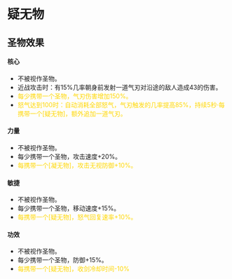 # 疑无物

## 圣物效果

#### **核心**

- 不被视作圣物。
- 近战攻击时：有15%几率朝身前发射一道气刃对沿途的敌人造成43的伤害。
- <font color="#ffd700">每少携带一个圣物，气刃伤害增加150%。</font>
- <font color="#ffd700">怒气达到100时：自动消耗全部怒气，气刃触发的几率提高85%，持续5秒·每携带一个[疑无物]，额外追加一道气刃。</font>

#### **力量**

- 不被视作圣物。
- 每少携带一个圣物，攻击速度+20%。
- <font color="#ffd700">每携带一个[凝无物]，攻击无视防御+10%。</font>

#### **敏捷**

- 不被视作圣物。
- 每少携带一个圣物，移动速度+15%。
- <font color="#ffd700">每携带一个[疑无物]，怒气回复速率+10%。</font>

#### **功效**

- 不被视作圣物。
- 每少携带一个圣物，防御+15%。
- <font color="#ffd700">每携带一个[疑无物]，收剑冷却时间-10%</font>
